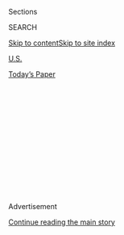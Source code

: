 <div id="app">

<div>

<div>

<div>

<div class="NYTAppHideMasthead css-1q2w90k e1suatyy0">

<div class="section css-ui9rw0 e1suatyy2">

<div class="css-eph4ug er09x8g0">

<div class="css-6n7j50">

</div>

<span class="css-1dv1kvn">Sections</span>

<div class="css-10488qs">

<span class="css-1dv1kvn">SEARCH</span>

</div>

[Skip to content](#site-content)[Skip to site
index](#site-index)

</div>

<div id="masthead-section-label" class="css-1wr3we4 eaxe0e00">

[U.S.](https://www.nytimes3xbfgragh.onion/section/us)

</div>

<div class="css-10698na e1huz5gh0">

</div>

</div>

<div id="masthead-bar-one" class="section hasLinks css-15hmgas e1csuq9d3">

<div class="css-uqyvli e1csuq9d0">

</div>

<div class="css-1uqjmks e1csuq9d1">

</div>

<div class="css-9e9ivx">

[](https://myaccount.nytimes3xbfgragh.onion/auth/login?response_type=cookie&client_id=vi)

</div>

<div class="css-1bvtpon e1csuq9d2">

[Today’s
Paper](https://www.nytimes3xbfgragh.onion/section/todayspaper)

</div>

</div>

</div>

</div>

<div data-aria-hidden="false">

<div id="site-content" data-role="main">

<div>

<div class="css-1aor85t" style="opacity:0.000000001;z-index:-1;visibility:hidden">

<div class="css-1hqnpie">

<div class="css-epjblv">

<span class="css-17xtcya">[U.S.](/section/us)</span><span class="css-x15j1o">|</span><span class="css-fwqvlz">Ex-Felons
in Florida Must Pay Fines Before Voting, Appeals Court
Rules</span>

</div>

<div class="css-k008qs">

<div class="css-1iwv8en">

<span class="css-18z7m18"></span>

<div>

</div>

</div>

<span class="css-1n6z4y">https://nyti.ms/3kayqO5</span>

<div class="css-1705lsu">

<div class="css-4xjgmj">

<div class="css-4skfbu" data-role="toolbar" data-aria-label="Social Media Share buttons, Save button, and Comments Panel with current comment count" data-testid="share-tools">

  - 
  - 
  - 
  - 
    
    <div class="css-6n7j50">
    
    </div>

  - 

</div>

</div>

</div>

</div>

</div>

</div>

<div class="css-13pd83m">

</div>

<div id="top-wrapper" class="css-1sy8kpn">

<div id="top-slug" class="css-l9onyx">

Advertisement

</div>

[Continue reading the main
story](#after-top)

<div class="ad top-wrapper" style="text-align:center;height:100%;display:block;min-height:250px">

<div id="top" class="place-ad" data-position="top" data-size-key="top">

</div>

</div>

<div id="after-top">

</div>

</div>

<div>

<div id="sponsor-wrapper" class="css-1hyfx7x">

<div id="sponsor-slug" class="css-19vbshk">

Supported by

</div>

[Continue reading the main
story](#after-sponsor)

<div id="sponsor" class="ad sponsor-wrapper" style="text-align:center;height:100%;display:block">

</div>

<div id="after-sponsor">

</div>

</div>

<div class="css-186x18t">

</div>

<div class="css-1vkm6nb ehdk2mb0">

# Ex-Felons in Florida Must Pay Fines Before Voting, Appeals Court Rules

</div>

In a reversal, a court said Floridians who had completed sentences for
felonies must pay fines and fees before voting. The State Constitution
was amended in 2018 to restore their rights.

<div class="css-79elbk" data-testid="photoviewer-wrapper">

<div class="css-z3e15g" data-testid="photoviewer-wrapper-hidden">

</div>

<div class="css-1a48zt4 ehw59r15" data-testid="photoviewer-children">

![<span class="css-16f3y1r e13ogyst0" data-aria-hidden="true">A polling
center in Miami Beach last month. An appeals court ruled on Friday that
Florida could require felons to pay court fines and fees before
registering to
vote.</span><span class="css-cnj6d5 e1z0qqy90" itemprop="copyrightHolder"><span class="css-1ly73wi e1tej78p0">Credit...</span><span><span>Chandan
Khanna/Agence France-Presse — Getty
Images</span></span></span>](https://static01.graylady3jvrrxbe.onion/images/2020/09/11/us/11FLORIDA/merlin_175868121_76151c14-3957-4bdf-8651-d2cec4b05839-articleLarge.jpg?quality=75&auto=webp&disable=upscale)

</div>

</div>

<div class="css-18e8msd">

<div class="css-vp77d3 epjyd6m0">

<div class="css-hus3qt ey68jwv0" data-aria-hidden="true">

[![Patricia
Mazzei](https://static01.graylady3jvrrxbe.onion/images/2018/11/28/multimedia/author-patricia-mazzei/author-patricia-mazzei-thumbLarge.png
"Patricia Mazzei")](https://www.nytimes3xbfgragh.onion/by/patricia-mazzei)

</div>

<div class="css-1baulvz">

By [<span class="css-1baulvz last-byline" itemprop="name">Patricia
Mazzei</span>](https://www.nytimes3xbfgragh.onion/by/patricia-mazzei)

</div>

</div>

  - 
    
    <div class="css-ld3wwf e16638kd2">
    
    Sept. 11,
    2020
    
    </div>

  - 
    
    <div class="css-4xjgmj">
    
    <div class="css-d8bdto" data-role="toolbar" data-aria-label="Social Media Share buttons, Save button, and Comments Panel with current comment count" data-testid="share-tools">
    
      - 
      - 
      - 
      - 
        
        <div class="css-6n7j50">
        
        </div>
    
      - 
    
    </div>
    
    </div>

</div>

</div>

<div class="section meteredContent css-1r7ky0e" name="articleBody" itemprop="articleBody">

<div class="css-1fanzo5 StoryBodyCompanionColumn">

<div class="css-53u6y8">

MIAMI — Four months after a federal judge ruled that it was akin to an
unconstitutional poll tax for Florida to require that people with
serious criminal convictions pay court fines and fees before they can
register to vote, an appeals court narrowly overturned that decision on
Friday.

The court’s 6-4 ruling dealt a significant blow to civil rights groups
that have fought to expand the voter rolls with hundreds of thousands of
people who had completed prison time and parole for felony convictions.
It also undermined what had seemed like a major referendum victory in
2018 and served as another reminder of the decisive role that a slew of
legal cases could play before the presidential election.

The U.S. Court of Appeals for the 11th Circuit in Atlanta ruled that a
Florida law passed in 2019 was constitutional, reversing [the lower
court ruling in
May](https://www.nytimes3xbfgragh.onion/2020/05/24/us/florida-felon-voting-court-judge-ruling.html)
that said it discriminated against people who had been convicted of
felonies, many of whom are indigent, by imposing an unlawful
“pay-to-vote system.”

The legal battle followed an amendment to the State Constitution in
2018, when Florida’s voters decided to [end the disenfranchisement of
those convicted of
felonies](https://www.nytimes3xbfgragh.onion/2018/11/07/us/florida-felon-voting-rights.html),
except for murder and sexual offenses. Florida is a perennially close
state in presidential elections, and any effort to limit ballot access
could play a role in November, particularly if it affects a mostly
low-income and disadvantaged population likely to lean more toward
Democrats. The deadline to register is Oct. 5.

</div>

</div>

<div class="css-1fanzo5 StoryBodyCompanionColumn">

<div class="css-53u6y8">

This week, a federal appeals court ruled that Texas could keep
restricting mail voting for people under 65, and the Wisconsin Supreme
Court ruled that the mailing of absentee ballots should be paused until
it decides whether the Green Party’s presidential nominee should be on
the ballot. Both were seen as potential impediments to voting that were
likely to benefit Republicans.

In the Florida case, the appeals court sided with the administration of
Gov. Ron DeSantis, a Republican, and found that the felons who sued had
failed to prove a violation to the equal protection clause of the 14th
Amendment to the Constitution.

“If a State may decide that those who commit serious crimes are
presumptively unfit for the franchise,” the 11th Circuit ruled, “it may
also conclude that those who have completed their sentences are the best
candidates for re-enfranchisement.”

Five of the six judges who supported the 60-page decision were appointed
to the court by President Trump. Two of those judges were also former
Florida Supreme Court justices named to that bench by Mr. DeSantis. (One
of the former justices, Judge Barbara Lagoa, was named by Mr. Trump this
week as among those he would consider [nominating to a potential future
seat on the Supreme
Court](https://www.nytimes3xbfgragh.onion/2020/09/09/us/trump-supreme-court-list.html).)

Restoring felons’ voting rights could vastly grow the electorate in the
nation’s biggest presidential battleground state. An expert for the
American Civil Liberties Union and other civil rights groups testified
at trial that more than 774,000 felons in Florida owe legal financial
obligations.

</div>

</div>

<div class="css-1fanzo5 StoryBodyCompanionColumn">

<div class="css-53u6y8">

“This ruling runs counter to the foundational principle that Americans
do not have to pay to vote,” Julie Ebenstein, a senior staff attorney
with the A.C.L.U.’s Voting Rights Project, said in a statement. “The
gravity of this decision cannot be overstated. It is an affront to the
spirit of democracy.”

The civil rights groups representing the felons pledged to keep fighting
and could appeal to the Supreme Court. But the court has already sided
once in the case with the state of Florida, [rejecting an emergency
application](https://www.nytimes3xbfgragh.onion/2020/07/16/us/supreme-court-felons-voting-florida.html)
to lift the appeals court’s stay while the outcome was pending.

In a statement, Fred Piccolo, a spokesman for Mr. DeSantis, said
Friday’s decision underscored that Amendment 4, as the referendum was
known, would restore the rights of felons only if they had completed the
entirety of sentences, including paying court fines and fees. (At the
time Amendment 4 passed, Florida was one of three states that prevented
people with felony records from voting.)

“All terms of a sentence means all terms,” Mr. Piccolo said. “There are
multiple avenues to restore rights, pay off debts and seek financial
forgiveness from one’s victims. Second chances and the rule of law are
not mutually exclusive.”

Four judges dissented in a pair of lengthy and scathing opinions. “I
doubt that today’s decision — which blesses Florida’s neutering of
Amendment 4 — will be viewed as kindly by history,” Judge Adalberto
Jordan, who was appointed to the appeals court by President Barack
Obama, wrote in one of them.

The DeSantis administration has argued that voters knew that felons
would have to pay their outstanding debts before becoming eligible to
vote. The state has no centralized system to let felons know how much
they might owe, and the appeals court said states were not required to
provide a process for felons to learn whether they are eligible.

The Florida Rights Restoration Coalition, which organized the Amendment
4 campaign, has raised about $4 million to help more than 4,000
“returning citizens” pay their outstanding court fines and fees,
according to Neil G. Volz, the coalition’s political director.

</div>

</div>

<div class="css-1fanzo5 StoryBodyCompanionColumn">

<div class="css-53u6y8">

Florida’s division of elections had received 85,000 voter registrations
as of May from former felons who believed they had been re-enfranchised
by Amendment 4. The division must screen those registrations to see
whether the would-be voters had paid their financial obligations. Only
then could any of them be removed from the voter rolls, the appeals
court said.

“Florida has yet to complete its screening of any of the registrations,”
the appeals ruling noted. “Until it does, it will not have credible and
reliable information supporting anyone’s removal from the voter rolls,
and all 85,000 felons will be entitled to vote.”

Rebecca R. Ruiz contributed reporting from New York.

</div>

</div>

</div>

<div>

</div>

<div>

</div>

<div>

</div>

<div>

<div id="bottom-wrapper" class="css-1ede5it">

<div id="bottom-slug" class="css-l9onyx">

Advertisement

</div>

[Continue reading the main
story](#after-bottom)

<div id="bottom" class="ad bottom-wrapper" style="text-align:center;height:100%;display:block;min-height:90px">

</div>

<div id="after-bottom">

</div>

</div>

</div>

</div>

</div>

## Site Index

<div>

</div>

## Site Information Navigation

  - [© <span>2020</span> <span>The New York Times
    Company</span>](https://help.nytimes3xbfgragh.onion/hc/en-us/articles/115014792127-Copyright-notice)

<!-- end list -->

  - [NYTCo](https://www.nytco.com/)
  - [Contact
    Us](https://help.nytimes3xbfgragh.onion/hc/en-us/articles/115015385887-Contact-Us)
  - [Work with us](https://www.nytco.com/careers/)
  - [Advertise](https://nytmediakit.com/)
  - [T Brand Studio](http://www.tbrandstudio.com/)
  - [Your Ad
    Choices](https://www.nytimes3xbfgragh.onion/privacy/cookie-policy#how-do-i-manage-trackers)
  - [Privacy](https://www.nytimes3xbfgragh.onion/privacy)
  - [Terms of
    Service](https://help.nytimes3xbfgragh.onion/hc/en-us/articles/115014893428-Terms-of-service)
  - [Terms of
    Sale](https://help.nytimes3xbfgragh.onion/hc/en-us/articles/115014893968-Terms-of-sale)
  - [Site
    Map](https://spiderbites.nytimes3xbfgragh.onion)
  - [Help](https://help.nytimes3xbfgragh.onion/hc/en-us)
  - [Subscriptions](https://www.nytimes3xbfgragh.onion/subscription?campaignId=37WXW)

</div>

</div>

</div>

</div>
